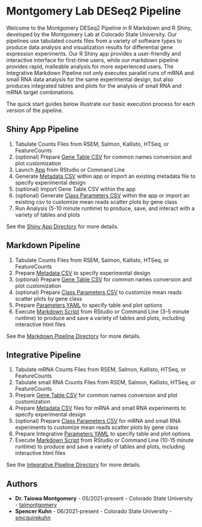 # Montgomery Lab DESeq2 Pipeline

Welcome to the Montgomery DESeq2 Pipeline in R Markdown and R Shiny, developed by the Montgomery Lab at Colorado State University. Our pipelines use tabulated counts files from a variety of software types to produce data analysis and visualization results for differential gene expression experiments. Our R Shiny app provides a user-friendly and interactive interface for first-time users, while our markdown pipeline provides rapid, malleable analysis for more experienced users. The Integrative Markdown Pipeline not only executes parallel runs of mRNA and small RNA data analysis for the same experimental design, but also produces integrated tables and plots for the analysis of small RNA and mRNA target combinations. 

The quick start guides below illustrate our basic execution process for each version of the pipeline. 

## Shiny App Pipeline

1. Tabulate Counts Files from RSEM, Salmon, Kallisto, HTSeq, or FeatureCounts
2. (optional) Prepare [Gene Table CSV](Shiny_App/gene_table.csv) for common names conversion and plot customization
3. Launch [App](Shiny_App/Montgomery_DESeq2_App.R) from RStudio or Command Line
4. Generate [Metadata CSV](Shiny_App/metadata.csv) within app or import an existing metadata file to specify experimental design
5. (optional) Import Gene Table CSV within the app
6. (optional) Generate [Class Parameters CSV](Shiny_App/class_parameters.csv) within the app or import an existing csv to customize mean reads scatter plots by gene class
7. Run Analysis (5-10 minute runtime) to produce, save, and interact with a variety of tables and plots

See the [Shiny App Directory](Shiny_App/) for more details.

## Markdown Pipeline
1. Tabulate Counts Files from RSEM, Salmon, Kallisto, HTSeq, or FeatureCounts
2. Prepare [Metadata CSV](Markdown_Pipeline/metadata.csv) to specify experimental design
3. (optional) Prepare [Gene Table CSV](Markdown_Pipeline/gene_table.csv) for common names conversion and plot customization
4. (optional) Prepare [Class Parameters CSV](Markdown_Pipeline/class_parameters.csv) to customize mean reads scatter plots by gene class
5. Prepare [Parameters YAML](Markdown_Pipeline/params.yml) to specify table and plot options
6. Execute [Markdown Script](Markdown_Pipeline/Montgomery_DESeq2_Pipeline.Rmd) from RStudio or Command Line (3-5 minute runtime) to produce and save a variety of tables and plots, including interactive html files

See the [Markdown Pipeline Directory](Markdown_Pipeline/) for more details.

## Integrative Pipeline
1. Tabulate mRNA Counts Files from RSEM, Salmon, Kallisto, HTSeq, or FeatureCounts
2. Tabulate small RNA Counts Files from RSEM, Salmon, Kallisto, HTSeq, or FeatureCounts
3. Prepare [Gene Table CSV](Integrative_Pipeline/gene_table.csv) for common names conversion and plot customization
4. Prepare [Metadata CSV](Integrative_Pipeline/metadata.csv) files for mRNA and small RNA experiments to specify experimental design
5. (optional) Prepare [Class Parameters CSV](Integrative_Pipeline/class_parameters.csv) for mRNA and small RNA experiments to customize mean reads scatter plots by gene class
6. Prepare Integrative [Parameters YAML](Integrative_Pipeline/int_params.yml) to specify table and plot options
7. Execute [Markdown Script](Integrative_Pipeline/Montgomery_Integrative_DESeq2_Pipeline.Rmd) from RStudio or Command Line (10-15 minute runtime) to produce and save a variety of tables and plots, including interactive html files

See the [Integrative Pipeline Directory](Integrative_Pipeline/) for more details.

## Authors

* **Dr. Taiowa Montgomery** - 05/2021-present - Colorado State University - [taimontgomery](https://github.com/taimontgomery)
* **Spencer Kuhn** - 06/2021-present - Colorado State University - [smcguirekuhn](https://github.com/smcguirekuhn)
